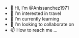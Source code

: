 - 👋 Hi, I’m @Anissanchez1971
- 👀 I’m interested in travel
- 🌱 I’m currently learning 
- 💞️ I’m looking to collaborate on 
- 📫 How to reach me ...

<!---
Anissanchez1971/Anissanchez1971 is a ✨ special ✨ repository because its `README.md` (this file) appears on your GitHub profile.
You can click the Preview link to take a look at your changes.
--->
